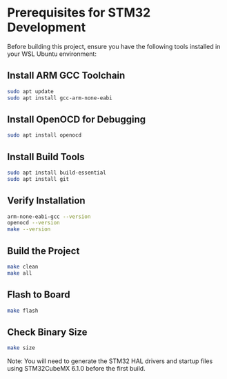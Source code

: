 # Prerequisites for STM32 Development

Before building this project, ensure you have the following tools installed in your WSL Ubuntu environment:

## Install ARM GCC Toolchain
```bash
sudo apt update
sudo apt install gcc-arm-none-eabi
```

## Install OpenOCD for Debugging
```bash
sudo apt install openocd
```

## Install Build Tools
```bash
sudo apt install build-essential
sudo apt install git
```

## Verify Installation
```bash
arm-none-eabi-gcc --version
openocd --version
make --version
```

## Build the Project
```bash
make clean
make all
```

## Flash to Board
```bash
make flash
```

## Check Binary Size
```bash
make size
```

Note: You will need to generate the STM32 HAL drivers and startup files using STM32CubeMX 6.1.0 before the first build.

